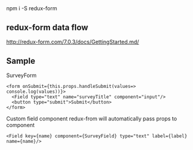##
  npm i -S redux-form

## redux-form data flow
  http://redux-form.com/7.0.3/docs/GettingStarted.md/

## Sample
  SurveyForm
  ```
  <form onSubmit={this.props.handleSubmit(values=> console.log(values))}>
    <Field type="text" name="surveyTitle" component="input"/>
    <button type="submit">Submit</button>
  </form>
  ```

  Custom field component
  redux-from will automatically pass props to component
  ```
  <Field key={name} component={SurveyField} type="text" label={label} name={name}/>
  ```

